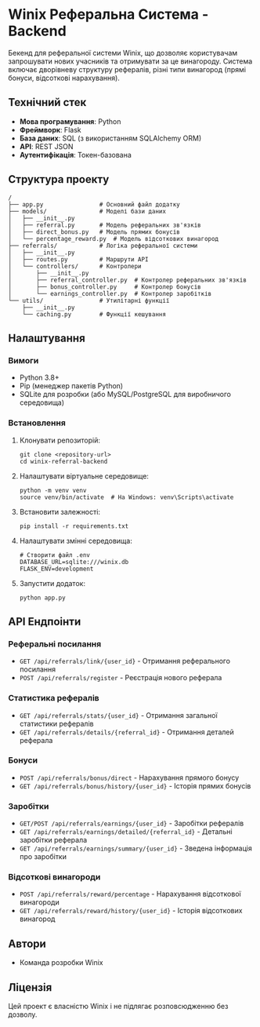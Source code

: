 # Winix Реферальна Система - Backend

Бекенд для реферальної системи Winix, що дозволяє користувачам запрошувати нових учасників та отримувати за це винагороду. Система включає дворівневу структуру рефералів, різні типи винагород (прямі бонуси, відсоткові нарахування).

## Технічний стек

- **Мова програмування**: Python
- **Фреймворк**: Flask
- **База даних**: SQL (з використанням SQLAlchemy ORM)
- **API**: REST JSON
- **Аутентифікація**: Токен-базована

## Структура проекту

```
/
├── app.py                # Основний файл додатку
├── models/               # Моделі бази даних
│   ├── __init__.py
│   ├── referral.py       # Модель реферальних зв'язків
│   ├── direct_bonus.py   # Модель прямих бонусів
│   └── percentage_reward.py  # Модель відсоткових винагород
├── referrals/            # Логіка реферальної системи
│   ├── __init__.py
│   ├── routes.py         # Маршрути API
│   └── controllers/      # Контролери
│       ├── __init__.py
│       ├── referral_controller.py  # Контролер реферальних зв'язків
│       ├── bonus_controller.py     # Контролер бонусів
│       └── earnings_controller.py  # Контролер заробітків
└── utils/                # Утилітарні функції
    ├── __init__.py
    └── caching.py        # Функції кешування
```

## Налаштування

### Вимоги

- Python 3.8+
- Pip (менеджер пакетів Python)
- SQLite для розробки (або MySQL/PostgreSQL для виробничого середовища)

### Встановлення

1. Клонувати репозиторій:
   ```
   git clone <repository-url>
   cd winix-referral-backend
   ```

2. Налаштувати віртуальне середовище:
   ```
   python -m venv venv
   source venv/bin/activate  # На Windows: venv\Scripts\activate
   ```

3. Встановити залежності:
   ```
   pip install -r requirements.txt
   ```

4. Налаштувати змінні середовища:
   ```
   # Створити файл .env
   DATABASE_URL=sqlite:///winix.db
   FLASK_ENV=development
   ```

5. Запустити додаток:
   ```
   python app.py
   ```

## API Ендпоінти

### Реферальні посилання
- `GET /api/referrals/link/{user_id}` - Отримання реферального посилання
- `POST /api/referrals/register` - Реєстрація нового реферала

### Статистика рефералів
- `GET /api/referrals/stats/{user_id}` - Отримання загальної статистики рефералів
- `GET /api/referrals/details/{referral_id}` - Отримання деталей реферала

### Бонуси
- `POST /api/referrals/bonus/direct` - Нарахування прямого бонусу
- `GET /api/referrals/bonus/history/{user_id}` - Історія прямих бонусів

### Заробітки
- `GET/POST /api/referrals/earnings/{user_id}` - Заробітки рефералів
- `GET /api/referrals/earnings/detailed/{referral_id}` - Детальні заробітки реферала
- `GET /api/referrals/earnings/summary/{user_id}` - Зведена інформація про заробітки

### Відсоткові винагороди
- `POST /api/referrals/reward/percentage` - Нарахування відсоткової винагороди
- `GET /api/referrals/reward/history/{user_id}` - Історія відсоткових винагород

## Автори

- Команда розробки Winix

## Ліцензія

Цей проект є власністю Winix і не підлягає розповсюдженню без дозволу.